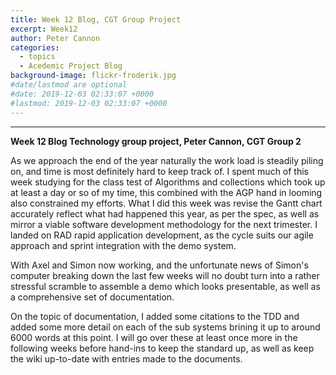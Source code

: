 ```yaml
---
title: Week 12 Blog, CGT Group Project
excerpt: Week12
author: Peter Cannon
categories:
  - topics
  - Acedemic Project Blog
background-image: flickr-froderik.jpg
#date/lastmod are optional
#date: 2019-12-03 02:33:07 +0000
#lastmod: 2019-12-03 02:33:07 +0000
---
```


<hr />

**Week 12 Blog Technology group project, Peter Cannon, CGT Group 2**

As we approach the end of the year naturally the work load is steadily piling on, and time is most definitely hard to keep track of. I spent much of this week studying for the class test of Algorithms and collections which took up at least a day or so of my time, this combined with the AGP hand in looming also constrained my efforts. What I did this week was revise the Gantt chart accurately reflect what had happened this year, as per the spec, as well as mirror a viable software development methodology for the next trimester. I landed on RAD rapid application development, as the cycle suits our agile approach and sprint integration with the demo system.

With Axel and Simon now working, and the unfortunate news of Simon's computer breaking down the last few weeks will no doubt turn into a rather stressful scramble to assemble a demo which looks presentable, as well as a comprehensive set of documentation.

On the topic of documentation, I added some citations to the TDD and added some more detail on each of the sub systems brining it up to around 6000 words at this point. I will go over these at least once more in the following weeks before hand-ins to keep the standard up, as well as keep the wiki up-to-date with entries made to the documents.